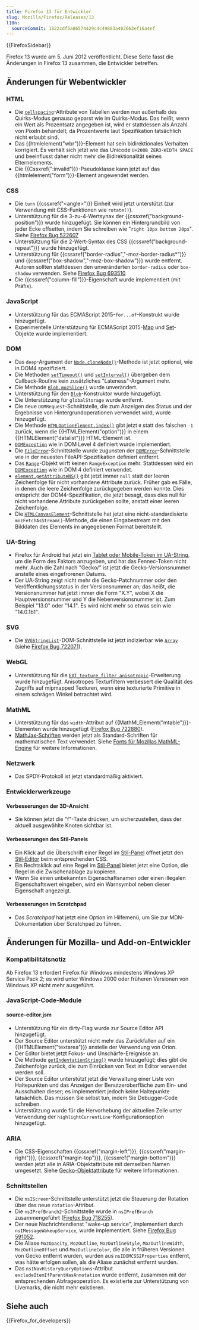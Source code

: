 ```yaml
---
title: Firefox 13 für Entwickler
slug: Mozilla/Firefox/Releases/13
l10n:
  sourceCommit: 1822cdf5a86574429c4c49883a402663ef16a4ef
---
```


{{FirefoxSidebar}}

Firefox 13 wurde am 5. Juni 2012 veröffentlicht. Diese Seite fasst die Änderungen in Firefox 13 zusammen, die Entwickler betreffen.

## Änderungen für Webentwickler

### HTML

- Die [`cellspacing`](/de/docs/Web/HTML/Element/table#cellspacing)-Attribute von Tabellen werden nun außerhalb des Quirks-Modus genauso geparst wie im Quirks-Modus. Das heißt, wenn ein Wert als Prozentsatz angegeben ist, wird er stattdessen als Anzahl von Pixeln behandelt, da Prozentwerte laut Spezifikation tatsächlich nicht erlaubt sind.
- Das {{htmlelement("wbr")}}-Element hat sein bidirektionales Verhalten korrigiert. Es verhält sich jetzt wie das Unicode `U+200B ZERO-WIDTH SPACE` und beeinflusst daher nicht mehr die Bidirektionalität seines Elternelements.
- Die {{Cssxref(":invalid")}}-Pseudoklasse kann jetzt auf das {{htmlelement("form")}}-Element angewendet werden.

### CSS

- Die `turn` {{cssxref("&lt;angle&gt;")}} Einheit wird jetzt unterstützt (zur Verwendung mit CSS-Funktionen wie `rotate()`).
- Unterstützung für die 3-zu-4-Wertsynax der {{cssxref("background-position")}} wurde hinzugefügt. Sie können ein Hintergrundbild von jeder Ecke offsetten, indem Sie schreiben wie "`right 10px bottom 20px`". Siehe [Firefox Bug 522607](https://bugzil.la/522607)
- Unterstützung für die 2-Wert-Syntax des CSS {{cssxref("background-repeat")}} wurde hinzugefügt.
- Unterstützung für {{cssxref("border-radius","-moz-border-radius*")}} und {{cssxref("box-shadow","-moz-box-shadow")}} wurde entfernt. Autoren sollten stattdessen den unveränderten `border-radius` oder `box-shadow` verwenden. Siehe [Firefox Bug 693510](https://bugzil.la/693510)
- Die {{cssxref("column-fill")}}-Eigenschaft wurde implementiert (mit Präfix).

### JavaScript

- Unterstützung für das ECMAScript 2015-`for...of`-Konstrukt wurde hinzugefügt.
- Experimentelle Unterstützung für ECMAScript 2015-[Map](/de/docs/Web/JavaScript/Reference/Global_Objects/Map) und [Set](/de/docs/Web/JavaScript/Reference/Global_Objects/Set)-Objekte wurde implementiert.

### DOM

- Das `deep`-Argument der [`Node.cloneNode()`](/de/docs/Web/API/Node/cloneNode)-Methode ist jetzt optional, wie in DOM4 spezifiziert.
- Die Methoden [`setTimeout()`](/de/docs/Web/API/SetTimeout) und [`setInterval()`](/de/docs/Web/API/SetInterval) übergeben dem Callback-Routine kein zusätzliches "Lateness"-Argument mehr.
- Die Methode [`Blob.mozSlice()`](/de/docs/Web/API/Blob) wurde unverändert.
- Unterstützung für den [`Blob`](/de/docs/Web/API/Blob)-Konstruktor wurde hinzugefügt.
- Die Unterstützung für `globalStorage` wurde entfernt.
- Die neue `DOMRequest`-Schnittstelle, die zum Anzeigen des Status und der Ergebnisse von Hintergrundoperationen verwendet wird, wurde hinzugefügt.
- Die Methode [`HTMLOptionElement.index()`](/de/docs/Web/API/HTMLOptionElement) gibt jetzt `0` statt des falschen `-1` zurück, wenn die {{HTMLElement("option")}} in einem {{HTMLElement("datalist")}} HTML-Element ist.
- [`DOMException`](/de/docs/Web/API/DOMException) wie in DOM Level 4 definiert wurde implementiert.
- Die [`FileError`](/de/docs/Web/API/FileError)-Schnittstelle wurde zugunsten der [`DOMError`](/de/docs/Web/API/DOMError)-Schnittstelle wie in der neuesten FileAPI-Spezifikation definiert entfernt.
- Das [`Range`](/de/docs/Web/API/Range)-Objekt wirft keinen `RangeException` mehr. Stattdessen wird ein [`DOMException`](/de/docs/Web/API/DOMException) wie in DOM 4 definiert verwendet.
- [`element.getAttributeNS()`](/de/docs/Web/API/Element/getAttributeNS) gibt jetzt immer `null` statt der leeren Zeichenfolge für nicht vorhandene Attribute zurück. Früher gab es Fälle, in denen die leere Zeichenfolge zurückgegeben werden konnte. Dies entspricht der DOM4-Spezifikation, die jetzt besagt, dass dies null für nicht vorhandene Attribute zurückgeben sollte, anstatt einer leeren Zeichenfolge.
- Die [`HTMLCanvasElement`](/de/docs/Web/API/HTMLCanvasElement)-Schnittstelle hat jetzt eine nicht-standardisierte `mozFetchAsStream()`-Methode, die einen Eingabestream mit den Bilddaten des Elements im angegebenen Format bereitstellt.

### UA-String

- Firefox für Android hat jetzt ein [Tablet oder Mobile-Token im UA-String](/de/docs/Gecko_user_agent_string_reference#mobile_and_tablet_indicators), um die Form des Faktors anzugeben, und hat das Fennec-Token nicht mehr. Auch die Zahl nach "Gecko/" ist jetzt die Gecko-Versionsnummer anstelle eines eingefrorenen Datums.
- Der UA-String zeigt nicht mehr die Gecko-Patchnummer oder den Veröffentlichungsstatus in der Versionsnummer an; das heißt, die Versionsnummer hat jetzt immer die Form "X.Y", wobei X die Hauptversionsnummer und Y die Nebenversionsnummer ist. Zum Beispiel "13.0" oder "14.1". Es wird nicht mehr so etwas sein wie "14.0.1b1".

### SVG

- Die [`SVGStringList`](/de/docs/Web/API/SVGStringList)-DOM-Schnittstelle ist jetzt indizierbar wie [`Array`](/de/docs/Web/JavaScript/Reference/Global_Objects/Array) (siehe [Firefox Bug 722071](https://bugzil.la/722071)).

### WebGL

- Unterstützung für die [`EXT_texture_filter_anisotropic`](/de/docs/Web/API/WebGL_API/Using_Extensions#ext_texture_filter_anisotropic)-Erweiterung wurde hinzugefügt. Anisotropes Texturfiltern verbessert die Qualität des Zugriffs auf mipmapped Texturen, wenn eine texturierte Primitive in einem schrägen Winkel betrachtet wird.

### MathML

- Unterstützung für das `width`-Attribut auf {{MathMLElement("mtable")}}-Elementen wurde hinzugefügt ([Firefox Bug 722880](https://bugzil.la/722880)).
- [MathJax-Schriften](https://docs.mathjax.org/en/latest/output/fonts.html) werden jetzt als Standard-Schriften für mathematischen Text verwendet. Siehe [Fonts für Mozillas MathML-Engine](/de/docs/Mozilla_MathML_Project/Fonts) für weitere Informationen.

### Netzwerk

- Das SPDY-Protokoll ist jetzt standardmäßig aktiviert.

### Entwicklerwerkzeuge

#### Verbesserungen der 3D-Ansicht

- Sie können jetzt die "f"-Taste drücken, um sicherzustellen, dass der aktuell ausgewählte Knoten sichtbar ist.

#### Verbesserungen des Stil-Panels

- Ein Klick auf die Überschrift einer Regel im [Stil-Panel](https://firefox-source-docs.mozilla.org/devtools-user/page_inspector/index.html#css-pane) öffnet jetzt den [Stil-Editor](https://firefox-source-docs.mozilla.org/devtools-user/style_editor/index.html) beim entsprechenden CSS.
- Ein Rechtsklick auf eine Regel im [Stil-Panel](https://firefox-source-docs.mozilla.org/devtools-user/page_inspector/index.html#css-pane) bietet jetzt eine Option, die Regel in die Zwischenablage zu kopieren.
- Wenn Sie einen unbekannten Eigenschaftsnamen oder einen illegalen Eigenschaftswert eingeben, wird ein Warnsymbol neben dieser Eigenschaft angezeigt.

#### Verbesserungen im Scratchpad

- Das _Scratchpad_ hat jetzt eine Option im Hilfemenü, um Sie zur MDN-Dokumentation über Scratchpad zu führen.

## Änderungen für Mozilla- und Add-on-Entwickler

### Kompatibilitätsnotiz

Ab Firefox 13 erfordert Firefox für Windows mindestens Windows XP Service Pack 2; es wird unter Windows 2000 oder früheren Versionen von Windows XP nicht mehr ausgeführt.

### JavaScript-Code-Module

#### source-editor.jsm

- Unterstützung für ein dirty-Flag wurde zur Source Editor API hinzugefügt.
- Der Source Editor unterstützt nicht mehr das Zurückfallen auf ein {{HTMLElement("textarea")}} anstelle der Verwendung von Orion.
- Der Editor bietet jetzt Fokus- und Unschärfe-Ereignisse an.
- Die Methode [`getIndentationString()`](/de/docs/JavaScript_code_modules/source-editor.jsm#getIndentationString%28%29) wurde hinzugefügt; dies gibt die Zeichenfolge zurück, die zum Einrücken von Text im Editor verwendet werden soll.
- Der Source Editor unterstützt jetzt die Verwaltung einer Liste von Haltepunkten und das Anzeigen der Benutzeroberfläche zum Ein- und Ausschalten dieser; es implementiert jedoch keine Haltepunkte tatsächlich. Das müssen Sie selbst tun, indem Sie Debugger-Code schreiben.
- Unterstützung wurde für die Hervorhebung der aktuellen Zeile unter Verwendung der `highlightCurrentLine`-Konfigurationsoption hinzugefügt.

### ARIA

- Die CSS-Eigenschaften {{cssxref("margin-left")}}, {{cssxref("margin-right")}}, {{cssxref("margin-top")}}, {{cssxref("margin-bottom")}} werden jetzt alle in ARIA-Objektattribute mit demselben Namen umgesetzt. Siehe [Gecko-Objektattribute](/de/docs/Accessibility/AT-APIs/Gecko/Attrs) für weitere Informationen.

### Schnittstellen

- Die `nsIScreen`-Schnittstelle unterstützt jetzt die Steuerung der Rotation über das neue `rotation`-Attribut.
- Die `nsIPrefBranch2`-Schnittstelle wurde in `nsIPrefBranch` zusammengeführt ([Firefox Bug 718255](https://bugzil.la/718255)).
- Der neue Nachrichtendienst "wake-up service", implementiert durch `nsIMessageWakeupService`, wurde implementiert. Siehe [Firefox Bug 591052](https://bugzil.la/591052).
- Die Aliase `MozOpacity`, `MozOutline`, `MozOutlineStyle`, `MozOutlineWidth`, `MozOutlineOffset` und `MozOutlineColor`, die alle in früheren Versionen von Gecko entfernt wurden, wurden aus `nsIDOMCSS2Properties` entfernt, was hätte erfolgen sollen, als die Aliase zunächst entfernt wurden.
- Das `nsINavHistoryQueryOptions`-Attribut `excludeItemIfParentHasAnnotation` wurde entfernt, zusammen mit der entsprechenden Abfrageoperation. Es existierte zur Unterstützung von Livemarks, die nicht mehr existieren.

## Siehe auch

{{Firefox_for_developers}}
